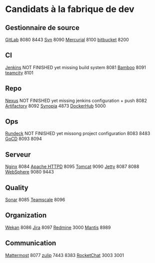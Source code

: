 Candidats à la fabrique de dev
==============================

Gestionnaire de source
----------------------
[GitLab](./gitLab.md)   8080 8443
[Svn](./svn.md)  8090
[Mercurial](./mercurial.md)  8100
[bitbucket](./bitbucket.md)   8200

CI
-----
[Jenkins](./jenkins.md) NOT FINISHED yet missing build system   8081 
[Bamboo](./bamboo.md)    8091
[teamcity](./teamcity.md)   8101

Repo
-------
[Nexus](./nexus.md) NOT FINISHED yet missing jenkins configuration + push   8082 
[Artifactory](./artifactory.md)  8092
[Synopia](./synopia.md)  4873 
[DockerHub](./dockerhub.md)  5000

Ops
-----
[Rundeck](./rundeck.md)  NOT FINISHED yet missong project configuration 8083 8483
[GoCD](./gocd.md)  8093 8094

Serveur
----------
[Nginx](./nginx.md) 8084
[Apache HTTPD](./apache.md)  8095
[Tomcat](./tomcat.md) 9090
[Jetty](./jetty.md) 8087 8088
[WebSphere](./websphere.md) 9080 9443

Quality
-------
[Sonar](./sonar.md)  8085
[Teamscale](./teamscale.md)   8096 


Organization
------------
[Wekan](./wekan.md)  8086
[Jira](./jira.md) 8097
[Redmine](./redmine.md) 3000
[Mantis](./mantis.md)   8989

Communication
----------
[Mattermost](./mattermost.md) 8077 
[zulip](./zulip.md)  7443 8383
[RocketChat](./rocketChat.md)   3003 3001
